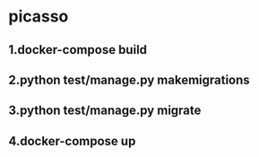 # picasso
## 1.docker-compose build
## 2.python test/manage.py makemigrations
## 3.python test/manage.py migrate
## 4.docker-compose up



